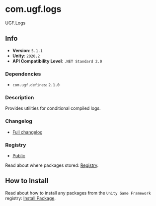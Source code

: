 # com.ugf.logs

UGF.Logs

## Info

- **Version**: `5.1.1`
- **Unity**: `2020.2`
- **API Compatibility Level**: `.NET Standard 2.0`

### Dependencies

- `com.ugf.defines`: `2.1.0`


### Description

Provides utilities for conditional compiled logs.

### Changelog

- [Full changelog](changelog.md)

### Registry

- [Public](https://bintray.com/unity-game-framework/public)

Read about where packages stored: [Registry](https://github.com/unity-game-framework/organization/blob/master/docs/registry.md).

## How to Install

Read about how to install any packages from the `Unity Game Framework` registry: [Install Package](https://github.com/unity-game-framework/organization/blob/master/docs/install-packages.md).
